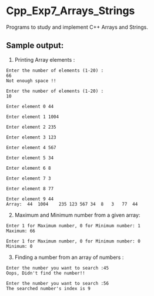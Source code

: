 # Cpp_Exp7_Arrays_Strings
Programs to study and implement C++ Arrays and Strings.
## Sample output: 
1. Printing Array elements :
```
Enter the number of elements (1-20) :
66
Not enough space !!

```
```
Enter the number of elements (1-20) :
10

Enter element 0	44

Enter element 1	1004

Enter element 2	235

Enter element 3	123

Enter element 4	567

Enter element 5	34

Enter element 6	8

Enter element 7	3

Enter element 8	77

Enter element 9	44
Array: 	44	1004	235	123	567	34	8	3	77	44	
```
2. Maximum and Minimum number from a given array:
```
Enter 1 for Maximum number, 0 for Minimum number: 1
Maximum: 66
```
```
Enter 1 for Maximum number, 0 for Minimum number: 0
Minimum: 0
```
3. Finding a number from an array of numbers :
```
Enter the number you want to search :45
Oops, Didn't find the number!!
```
```
Enter the number you want to search :56
The searched number's index is 9
```












